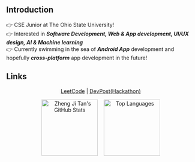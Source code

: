 
## Introduction
👉 CSE Junior at The Ohio State University! <br />
👉 Interested in ***Software Development, Web & App development, UI/UX design, AI & Machine learning*** <br />
👉 Currently swimming in the sea of ***Android App*** development and hopefully ***cross-platform*** app development in the future!  <br />

## Links
<p align="center">
  <a href="https://leetcode.com/Just_ZJ/">LeetCode</a> |
  <a href="https://devpost.com/Just-ZJ">DevPost(Hackathon)</a>
</p>


<!--- Repo For Stats Cards: https://github.com/anuraghazra/github-readme-stats --->
<p align="center">
  <a href="#"><img height="150px" alt="Zheng Ji Tan's GitHub Stats" src="https://github-readme-stats.vercel.app/api?username=Just-ZJ&count_private=true&show_icons=true&include_all_commits=true" /></a> &nbsp;&nbsp;
    <a href="#"><img height="150px" alt="Top Languages" src="https://github-readme-stats.vercel.app/api/top-langs/?username=Just-ZJ&layout=compact&card_width=445&langs_count=8&hide=asp.net,shaderlab" /></a>
</p>
